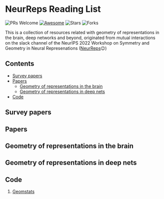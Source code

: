 # NeurReps Reading List

![PRs Welcome](https://img.shields.io/badge/PRs-Welcome-green) [![Awesome](https://awesome.re/badge.svg)](https://awesome.re) ![Stars](https://img.shields.io/github/stars/neurreps/reading-list?color=yellow)  ![Forks](https://img.shields.io/github/forks/neurreps/reading-list?color=blue&label=Fork)

This is a collection of resources related with geometry of representations in the brain, deep networks and beyond, originated from mutual interactions on the slack channel of the NeurIPS 2022 Workshop on Symmetry and Geometry in Neural Represenations ([NeurReps](https://www.neurreps.org)😉)


## Contents

- [Survey papers](#surveypapers)
- [Papers](#papers)
  - [Geometry of representations in the brain](#grb)
  - [Geometry of representations in deep nets](#grdn)
- [Code](#code)


<a name="surveypapers" />

## Survey papers


<a name="papers" />

## Papers

<a name="grb" />

## Geometry of representations in the brain


<a name="grdn" />

## Geometry of representations in deep nets


<a name="code" />

## Code

1. [Geomstats](https://geomstats.github.io/)
